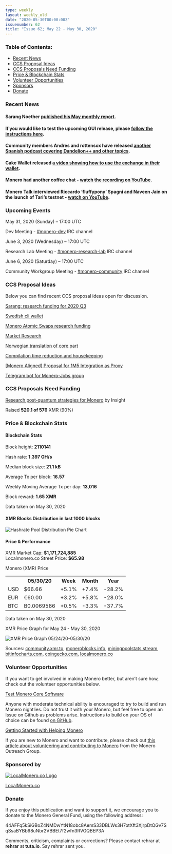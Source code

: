 ```yaml
---
type: weekly
layout: weekly_old
date: "2020-05-30T00:00:00Z"
issuenumber: 62
title: "Issue 62; May 22 - May 30, 2020"
---
```


<h3>Table of Contents:</h3>
<ul class="contents">
    <li><a href="#news">Recent News</a></li>
    <li><a href="#ideas">CCS Proposal Ideas</a></li>
    <li><a href="#proposals">CCS Proposals Need Funding</a></li>
    <li><a href="#stats">Price & Blockchain Stats</a></li>
    <li><a href="#volunteer">Volunteer Opportunities</a></li>
    <li><a href="#sponsor">Sponsors</a></li>
    <li><a href="#donate">Donate</a></li>
</ul>

<h3 id="news">Recent News</h3>

<div class="newsbyte">
    <h4>Sarang Noether <a href="https://www.reddit.com/r/Monero/comments/gs8nsk/may_monthly_report_from_sarang_noether/" target="_blank">published his May monthly report</a>.</h4>
</div>

<div class="newsbyte">
    <h4>If you would like to test the upcoming GUI release, please <a href="https://www.reddit.com/r/Monero/comments/gs8fy8/gui_v01600_testers_needed_part_2_linux_macos/" target="_blank">follow the instructions here</a>.</h4>
</div>

<div class="newsbyte">
    <h4>Community members Andres and rottensox have released <a href="https://anchor.fm/elmonero/episodes/3-Diente-de-Len-eegqt0/a-a29mu07" target="_blank">another Spanish podcast covering Dandelion++ and other topics</a>.</h4>
</div>

<div class="newsbyte">
    <h4>Cake Wallet released <a href="https://youtu.be/0aPICxtXDHk" target="_blank">a video showing how to use the exchange in their wallet</a>.</h4>
</div>

<div class="newsbyte">
    <h4>Monero had another coffee chat - <a href="https://youtu.be/DJIWuryvReI" target="_blank">watch the recording on YouTube</a>.</h4>
</div>

<div class="newsbyte">
    <h4>Monero Talk interviewed Riccardo ‘fluffypony’ Spagni and Naveen Jain on the launch of Tari’s testnet - <a href="https://youtu.be/at0szJ_9rIs" target="_blank">watch on YouTube</a>.</h4>
</div>


<h3 id="events">Upcoming Events</h3>

<div class="event">
    <p class="date" markdown="1">May 31, 2020 (Sunday) – 17:00 UTC</p>
    <p markdown="1">Dev Meeting - <a href="irc://chat.freenode.net/#monero-dev" target="_blank">#monero-dev</a> IRC channel</p>
</div>

<div class="event">
    <p class="date" markdown="1">June 3, 2020 (Wednesday) – 17:00 UTC</p>
    <p markdown="1">Research Lab Meeting - <a href="irc://chat.freenode.net/#monero-research-lab" target="_blank">#monero-research-lab</a> IRC channel</p>
</div>

<div class="event">
    <p class="date" markdown="1">June 6, 2020 (Saturday) – 17:00 UTC</p>
    <p markdown="1">Community Workgroup Meeting - <a href="irc://chat.freenode.net/#monero-community" target="_blank">#monero-community</a> IRC channel</p>
</div>

<h3 id="ideas">CCS Proposal Ideas</h3>

<p>Below you can find recent CCS proposal ideas open for discussion.</p>

<div class="proposal">
<p><a href="https://repo.getmonero.org/monero-project/ccs-proposals/-/merge_requests/148" target="_blank">Sarang: research funding for 2020 Q3</a></p>
</div>

<div class="proposal">
<p><a href="https://repo.getmonero.org/monero-project/ccs-proposals/-/merge_requests/147" target="_blank">Swedish cli wallet</a></p>
</div>

<div class="proposal">
<p><a href="https://repo.getmonero.org/monero-project/ccs-proposals/-/merge_requests/145" target="_blank">Monero Atomic Swaps research funding</a></p>
</div>

<div class="proposal">
<p><a href="https://repo.getmonero.org/monero-project/ccs-proposals/-/merge_requests/144" target="_blank">Market Research</a></p>
</div>

<div class="proposal">
<p><a href="https://repo.getmonero.org/monero-project/ccs-proposals/-/merge_requests/141" target="_blank">Norwegian translation of core part</a></p>
</div>

<div class="proposal">
<p><a href="https://repo.getmonero.org/monero-project/ccs-proposals/-/merge_requests/138" target="_blank">Compilation time reduction and housekeeping</a></p>
</div>

<div class="proposal">
<p><a href="https://repo.getmonero.org/monero-project/ccs-proposals/-/merge_requests/127" target="_blank">[Monero Aligned] Proposal for 1M5 Integration as Proxy</a></p>
</div>

<div class="proposal">
<p><a href="https://repo.getmonero.org/monero-project/ccs-proposals/merge_requests/91" target="_blank">Telegram bot for Monero-Jobs group</a></p>
</div>

<h3 id="proposals">CCS Proposals Need Funding</h3>

<div class="proposal">
    <p><a href="" target="_blank">Research post-quantum strategies for Monero</a> by Insight</p>
    <p>Raised <b>520.1 of 576</b> XMR (90%)</p>
</div>

<h3 id="stats">Price & Blockchain Stats</h3>

<h4 class="stat">Blockchain Stats</h4>

<div class="bcstats">
    <p>Block height: <b>2110141</b></p>
    <p>Hash rate: <b>1.397 GH/s</b></p>
    <p>Median block size: <b>21.1 kB</b></p>
    <p>Average Tx per block: <b>16.57</b></p>
    <p>Weekly Moving Average Tx per day: <b>13,016</b></p>
    <p>Block reward: <b>1.65 XMR</b></p>
</div>
<p class="note">Data taken on May 30, 2020</p>

<h4 class="stat">XMR Blocks Distribution in last 1000 blocks</h4>
<p><img src="/img/hashrate-pool-distribution-0530-2.png" alt="Hashrate Pool Distribution Pie Chart"/></p>

<h4 class="stat">Price & Performance</h4>

<div class="price-intro">XMR Market Cap: <b>$1,171,724,885</b><br>Localmonero.co Street Price: <b>$65.98</b></div>

<p class="table-title">Monero (XMR) Price</p>
<table class="price-table">
  <tr class="row1">
    <th></th>
    <th>05/30/20</th>
    <th>Week</th>
    <th>Month</th>
    <th>Year</th>
  </tr>
  <tr>
    <td data-th="XMR to">USD</td>
    <td data-th="05/30/20">$66.66</td>
    <td data-th="Week" class="green">+5.1%</td>
    <td data-th="Month" class="green">+7.4%</td>
    <td data-th="Year" class="red">-28.2%</td>
  </tr>
  <tr class="row3">
    <td data-th="XMR to">EUR</td>
    <td data-th="05/30/20">€60.00</td>
    <td data-th="Week" class="green">+3.2%</td>
    <td data-th="Month" class="green">+5.8%</td>
    <td data-th="Year" class="red">-28.0%</td>
  </tr>
  <tr>
    <td data-th="XMR to">BTC</td>
    <td data-th="05/30/20">B0.0069586</td>
    <td data-th="Week" class="green">+0.5%</td>
    <td data-th="Month" class="red">-3.3%</td>
    <td data-th="Year" class="red">-37.7%</td>
  </tr>
</table>
<p class="note">Data taken on May 30, 2020</p>

<p class="table-title">XMR Price Graph for May 24 - May 30, 2020</p>

![XMR Price Graph 05/24/20-05/30/20](/img/weekly-chart-0529.png "XMR Price Graph 05/24/20-05/30/20") 

Sources: <a href="https://community.xmr.to/explorer/mainnet/" target="_blank">community.xmr.to</a>, <a href="https://moneroblocks.info/stats/transaction-stats" target="_blank">moneroblocks.info</a>, <a href="https://miningpoolstats.stream/monero" target="_blank">miningpoolstats.stream</a>, <a href="https://bitinfocharts.com/monero/" target="_blank">bitinfocharts.com</a>, <a href="https://www.coingecko.com/" target="_blank">coingecko.com</a>, <a href="https://localmonero.co/" target="_blank">localmonero.co</a>

<h3 id="volunteer">Volunteer Opportunities</h3>

<p>If you want to get involved in making Monero better, but aren’t sure how, check out the volunteer opportunities below.</p>

<div class="newsbyte">
    <p class="date"><a href="https://github.com/monero-project/monero" target="_blank">Test Monero Core Software</a></p>
    <p>Anyone with moderate technical ability is encouraged to try to build and run Monero nightlies. Do not trust it with your Monero, but feel free to open an Issue on Github as problems arise. Instructions to build on your OS of choice can be found <a href="https://github.com/monero-project/monero#compiling-monero-from-source" target="_blank">on GitHub</a>. </p>
</div>

<div class="newsbyte">
    <p class="date"><a href="https://github.com/monero-project/monero" target="_blank">Getting Started with Helping Monero</a></p>
    <p>If you are new to Monero and want to contribute, please check out <a href="https://www.monerooutreach.org/stories/getting-started-helping-monero.php" target="_blank">this article about volunteering and contributing to Monero</a> from the Monero Outreach Group. </p>
</div>

<h3 id="sponsor">Sponsored by</h3>

<p><a href="https://localmonero.co/" target="_blank"><img src="/img/localmonero-logo.png" alt="LocalMonero.co Logo" class="localmonero"></a></p>

<p class="text-center"><a href="https://localmonero.co/" target="_blank">LocalMonero.co</a></p>

<h3 id="donate">Donate</h3>

<p markdown="1">If you enjoy this publication and want to support it, we encourage you to donate to the Monero General Fund, using the following address:</p>

<p class="address" markdown="1">44AFFq5kSiGBoZ4NMDwYtN18obc8AemS33DBLWs3H7otXft3XjrpDtQGv7SqSsaBYBb98uNbr2VBBEt7f2wfn3RVGQBEP3A</p>

<!--p><a href="monero:44AFFq5kSiGBoZ4NMDwYtN18obc8AemS33DBLWs3H7otXft3XjrpDtQGv7SqSsaBYBb98uNbr2VBBEt7f2wfn3RVGQBEP3A" class="qr"><img src="/img/donate-monero.png"></a></p-->

Comments, criticism, complaints or corrections? Please contact rehrar at **rehrar** at **tuta.io**. Say rehrar sent you.